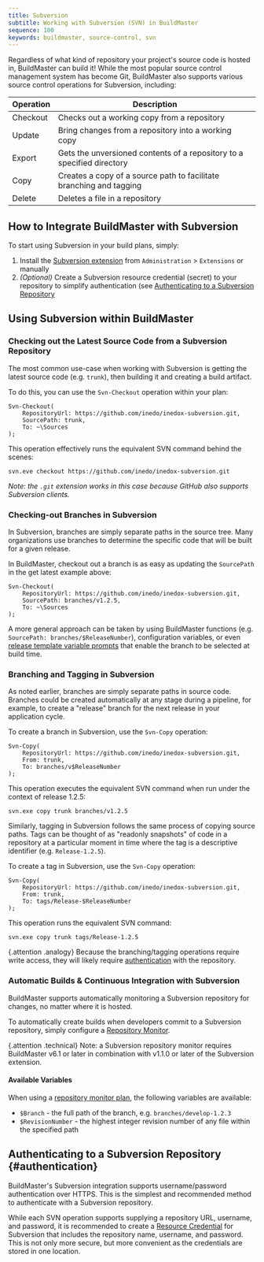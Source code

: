 ```yaml
---
title: Subversion
subtitle: Working with Subversion (SVN) in BuildMaster
sequence: 100 
keywords: buildmaster, source-control, svn
---
```


Regardless of what kind of repository your project's source code is hosted in, BuildMaster can build it! While the most popular source control management system has become Git, BuildMaster also supports various source control operations for Subversion, including:

| Operation | Description |
|---|---|
| Checkout  | Checks out a working copy from a repository |
| Update    | Bring changes from a repository into a working copy |
| Export    | Gets the unversioned contents of a repository to a specified directory |
| Copy      | Creates a copy of a source path to facilitate branching and tagging |
| Delete    | Deletes a file in a repository  |

## How to Integrate BuildMaster with Subversion

To start using Subversion in your build plans, simply:

 1. Install the [Subversion extension](https://inedo.com/den/inedox/subversion) from `Administration` > `Extensions` or manually
 2. *(Optional)* Create a Subversion resource credential (secret) to your repository to simplify authentication (see [Authenticating to a Subversion Repository]( #authentication)

## Using Subversion within BuildMaster

### Checking out the Latest Source Code from a Subversion Repository

The most common use-case when working with Subversion is getting the latest source code (e.g. `trunk`), then building it and creating a build artifact. 

To do this, you can use the `Svn-Checkout` operation within your plan:

```
Svn-Checkout(
    RepositoryUrl: https://github.com/inedo/inedox-subversion.git,
    SourcePath: trunk,
    To: ~\Sources
);
```

This operation effectively runs the equivalent SVN command behind the scenes: 

`svn.eve checkout https://github.com/inedo/inedox-subversion.git`

*Note: the `.git` extension works in this case because GitHub also supports Subversion clients.*

### Checking-out Branches in Subversion

In Subversion, branches are simply separate paths in the source tree. Many organizations use branches to determine the specific code that will be built for a given release. 

In BuildMaster, checkout out a branch is as easy as updating the `SourcePath` in the get latest example above:

```
Svn-Checkout(
    RepositoryUrl: https://github.com/inedo/inedox-subversion.git,
    SourcePath: branches/v1.2.5,
    To: ~\Sources
);
```

A more general approach can be taken by using BuildMaster functions (e.g. `SourcePath: branches/$ReleaseNumber`), configuration variables, or even [release template variable prompts](/support/documentation/buildmaster/releases/templates#components) that enable the branch to be selected at build time.

### Branching and Tagging in Subversion

As noted earlier, branches are simply separate paths in source code. Branches could be created automatically at any stage during a pipeline, for example, to create a "release" branch for the next release in your application cycle.

To create a branch in Subversion, use the `Svn-Copy` operation:

```
Svn-Copy(
    RepositoryUrl: https://github.com/inedo/inedox-subversion.git,
    From: trunk,
    To: branches/v$ReleaseNumber
);
```

This operation executes the equivalent SVN command when run under the context of release 1.2.5:

```
svn.exe copy trunk branches/v1.2.5
```

Similarly, tagging in Subversion follows the same process of copying source paths. Tags can be thought of as "readonly snapshots" of code in a repository at a particular moment in time where the tag is a descriptive identifier (e.g. `Release-1.2.5`).

To create a tag in Subversion, use the `Svn-Copy` operation:

```
Svn-Copy(
    RepositoryUrl: https://github.com/inedo/inedox-subversion.git,
    From: trunk,
    To: tags/Release-$ReleaseNumber
);
```

This operation runs the equivalent SVN command:

```
svn.exe copy trunk tags/Release-1.2.5
```

{.attention .analogy} Because the branching/tagging operations require write access, they will likely require [authentication](#authentication) with the repository.

### Automatic Builds & Continuous Integration with Subversion

BuildMaster supports automatically monitoring a Subversion repository for changes, no matter where it is hosted. 

To automatically create builds when developers commit to a Subversion repository, simply configure a [Repository Monitor](/support/documentation/buildmaster/builds/continuous-integration/repository-monitors).

{.attention .technical} Note: a Subversion repository monitor requires BuildMaster v6.1 or later in combination with v1.1.0 or later of the Subversion extension.

#### Available Variables

When using a [repository monitor plan](/support/documentation/buildmaster/builds/continuous-integration/repository-monitors#ci-plans), the following variables are available:

 - `$Branch` - the full path of the branch, e.g. `branches/develop-1.2.3`
 - `$RevisionNumber` - the highest integer revision number of any file within the specified path

## Authenticating to a Subversion Repository {#authentication}

BuildMaster's Subversion integration supports username/password authentication over HTTPS. This is the simplest and recommended method to authenticate with a Subversion repository.

While each SVN operation supports supplying a repository URL, username, and password, it is recommended to create a [Resource Credential](/support/documentation/buildmaster/administration/resource-credentials) for Subversion that includes the repository name, username, and password. This is not only more secure, but more convenient as the credentials are stored in one location.